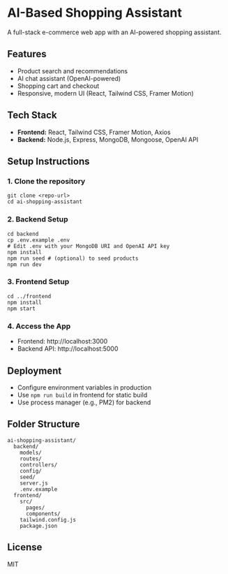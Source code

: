 # AI-Based Shopping Assistant

A full-stack e-commerce web app with an AI-powered shopping assistant.

## Features
- Product search and recommendations
- AI chat assistant (OpenAI-powered)
- Shopping cart and checkout
- Responsive, modern UI (React, Tailwind CSS, Framer Motion)

## Tech Stack
- **Frontend:** React, Tailwind CSS, Framer Motion, Axios
- **Backend:** Node.js, Express, MongoDB, Mongoose, OpenAI API

## Setup Instructions

### 1. Clone the repository
```
git clone <repo-url>
cd ai-shopping-assistant
```

### 2. Backend Setup
```
cd backend
cp .env.example .env
# Edit .env with your MongoDB URI and OpenAI API key
npm install
npm run seed # (optional) to seed products
npm run dev
```

### 3. Frontend Setup
```
cd ../frontend
npm install
npm start
```

### 4. Access the App
- Frontend: http://localhost:3000
- Backend API: http://localhost:5000

## Deployment
- Configure environment variables in production
- Use `npm run build` in frontend for static build
- Use process manager (e.g., PM2) for backend

## Folder Structure
```
ai-shopping-assistant/
  backend/
    models/
    routes/
    controllers/
    config/
    seed/
    server.js
    .env.example
  frontend/
    src/
      pages/
      components/
    tailwind.config.js
    package.json
```

## License
MIT